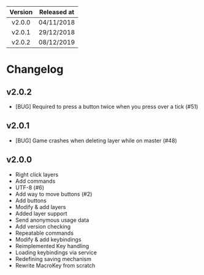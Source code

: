 | Version | Released at |
| :-----: | :---------: |
| v2.0.0  | 04/11/2018  |
| v2.0.1  | 29/12/2018 |
| v2.0.2  | 08/12/2019  |

Changelog
=======

v2.0.2
-----
- [BUG] Required to press a button twice when you press over a tick (\#51)

v2.0.1
-----
- [BUG] Game crashes when deleting layer while on master (\#48) 

v2.0.0
-----
- Right click layers
- Add commands
- UTF-8 (#6)
- Add way to move buttons (#2)
- Add buttons
- Modify & add layers
- Added layer support
- Send anonymous usage data
- Add version checking
- Repeatable commands
- Modify & add keybindings
- Reimplemented Key handling
- Loading keybindings via service
- Redefining saving mechanism
- Rewrite MacroKey from scratch